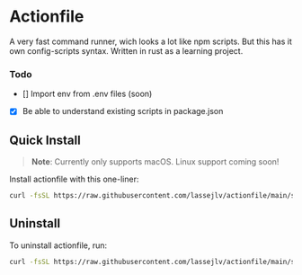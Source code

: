 # Actionfile

A very fast command runner, wich looks a lot like npm scripts. But this has it own config-scripts syntax. Written in rust as a learning project.

### Todo

- [] Import env from .env files (soon)
- [x] Be able to understand existing scripts in package.json

## Quick Install

> **Note**: Currently only supports macOS. Linux support coming soon!

Install actionfile with this one-liner:

```bash
curl -fsSL https://raw.githubusercontent.com/lassejlv/actionfile/main/scripts/install.sh | bash
```

## Uninstall

To uninstall actionfile, run:

```bash
curl -fsSL https://raw.githubusercontent.com/lassejlv/actionfile/main/scripts/uninstall.sh | bash
```
